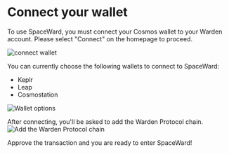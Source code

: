 ﻿---
sidebar_position: 3
---

# Connect your wallet

To use SpaceWard, you must connect your Cosmos wallet to your Warden account. Please select "Connect" on the homepage to proceed.

![connect wallet](https://i.ibb.co/mSDXVCP/connect-wallet1.png)

You can currently choose the following wallets to connect to SpaceWard:

- Keplr
- Leap
- Cosmostation

![Wallet options](https://i.ibb.co/FzcVPZJ/connect-wallet2.png)

After connecting, you'll be asked to add the Warden Protocol chain.
![Add the Warden Protocol chain](https://i.ibb.co/CW6HKvq/add-chain.png)

Approve the transaction and you are ready to enter SpaceWard!